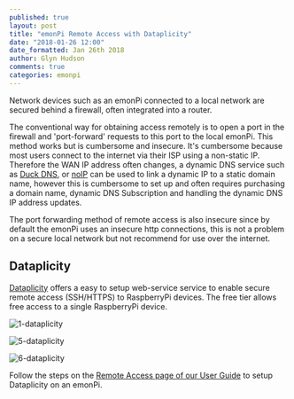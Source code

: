 ```yaml
---
published: true
layout: post
title: "emonPi Remote Access with Dataplicity"
date: "2018-01-26 12:00"
date_formatted: Jan 26th 2018
author: Glyn Hudson
comments: true
categories: emonpi
---
```



Network devices such as an emonPi connected to a local network are secured behind a firewall, often integrated into a router.

The conventional way for obtaining access remotely is to open a port in the firewall and 'port-forward' requests to this port to the local emonPi. This method works but is cumbersome and insecure. It's cumbersome because most users connect to the internet via their ISP using a non-static IP. Therefore the WAN IP address often changes, a dynamic DNS service such as [Duck DNS](https://www.duckdns.org/), or [noIP](https://www.noip.com) can be used to link a dynamic IP to a static domain name, however this is cumbersome to set up and often requires purchasing a domain name, dynamic DNS Subscription and handling the dynamic DNS IP address updates.

The port forwarding method of remote access is also insecure since by default the emonPi uses an insecure http connections, this is not a problem on a secure local network but not recommend for use over the internet.

## Dataplicity

[Dataplicity](https://www.dataplicity.com) offers a easy to setup web-service service to enable secure remote access (SSH/HTTPS) to RaspberryPi devices. The free tier allows free access to a single RaspberryPi device.

![1-dataplicity]({{site.image_path}}/1-dataplicity.png)

![5-dataplicity]({{site.image_path}}/5-dataplicity.png)

![6-dataplicity]({{site.image_path}}/6-dataplicity.png)

Follow the steps on the [Remote Access page of our User Guide](https://guide.openenergymonitor.org/setup/remote-access/) to setup Dataplicity on an emonPi.


